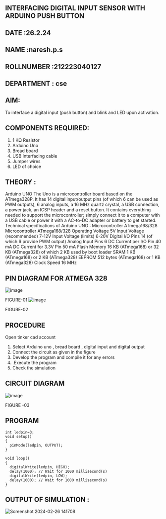 ## INTERFACING DIGITAL INPUT SENSOR WITH ARDUINO PUSH BUTTON
## DATE :26.2.24
## NAME :naresh.p.s																			             
## ROLLNUMBER :212223040127
## DEPARTMENT : cse


## AIM:
To interface a digital input (push button) and blink and LED upon activation.
## COMPONENTS REQUIRED:
1.	1 KΩ Resistor 
2.	Arduino Uno 
3.	Bread board 
4.	USB Interfacing cable 
5.	Jumper wires 
6.	LED of choice 
## THEORY :
Arduino UNO
 	  The Uno is a microcontroller board based on the ATmega328P. It has 14 digital input/output pins (of which 6 can be used as PWM outputs), 6 analog inputs, a 16 MHz quartz crystal, a USB connection, a power jack, an ICSP header and a reset button. It contains everything needed to support the microcontroller; simply connect it to a computer with a USB cable or power it with a AC-to-DC adapter or battery to get started.
	Technical specifications of Arduino UNO :
Microcontroller	ATmega168/328
Microcontroller	ATmega168/328
Operating Voltage	5V
Input Voltage (recommended)	7-12V
Input Voltage (limits)	6-20V
Digital I/O Pins	14 (of which 6 provide PWM output)
Analog Input Pins	6
DC Current per I/O Pin	40 mA
DC Current for 3.3V Pin	50 mA
Flash Memory	16 KB (ATmega168) or 32 KB (ATmega328) of which 2 KB used by boot loader
SRAM	1 KB (ATmega168) or 2 KB (ATmega328)
EEPROM	512 bytes (ATmega168) or 1 KB (ATmega328)
Clock Speed	16 MHz
## PIN DIAGRAM FOR ATMEGA 328
 
![image](https://user-images.githubusercontent.com/36288975/163530394-115baee4-7ed1-49fe-9cce-d7b625e11e85.png)

FIGURE-01
![image](https://user-images.githubusercontent.com/36288975/163530431-4d390e98-0942-42d8-95b8-f57d348e6ad8.png)

FIGURE-02
## PROCEDURE 
 Open tinker cad account 
1.	Select Arduino uno , bread board , digital input and digital output 
2.	Connect the circuit as given in the figure 
3.	Develop the program and compile it for any errors 
4.	 .Execute the program 
5.	Check the simulation 



## CIRCUIT DIAGRAM 


![image](https://github.com/vasanthkumarch/-INTERFACING-DIGITAL-INPUT-SENSOR-WITH-ARDUINO-PUSH-BUTTON-/assets/155141830/9792e88c-f339-4482-ba08-b93b59ca052d)




FIGURE -03




## PROGRAM 
```
int ledpin=3;
void setup()
{
  pinMode(ledpin, OUTPUT);
}

void loop()
{
  digitalWrite(ledpin, HIGH);
  delay(1000); // Wait for 1000 millisecond(s)
  digitalWrite(ledpin, LOW);
  delay(1000); // Wait for 1000 millisecond(s)
}
```

## OUTPUT OF SIMULATION :

![Screenshot 2024-02-26 141708](https://github.com/vasanthkumarch/-INTERFACING-DIGITAL-INPUT-SENSOR-WITH-ARDUINO-PUSH-BUTTON-/assets/155141830/d1400cfc-f3f3-424a-acb8-fdd467506939)

